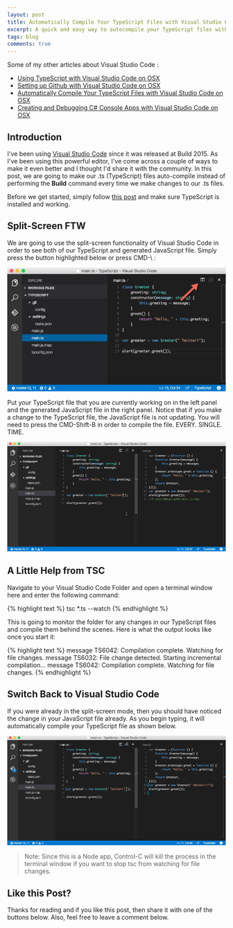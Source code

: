 ```yaml
---
layout: post
title: Automatically Compile Your TypeScript Files with Visual Studio Code on OSX
excerpt: A quick and easy way to autocompile your TypeScript files with Visual Studio Code on OSX
tags: blog
comments: true
---
```


Some of my other articles about Visual Studio Code : 

* [Using TypeScript with Visual Studio Code on OSX](http://michaelcrump.net/using-typescript-with-code/)
* [Setting up Github with Visual Studio Code on OSX](http://michaelcrump.net/using-github-with-visualstudio-code/)
* [Automatically Compile Your TypeScript Files with Visual Studio Code on OSX](http://michaelcrump.net/quick-tip-with-typescript-and-vscode/)
* [Creating and Debugging C# Console Apps with Visual Studio Code on OSX](http://michaelcrump.net/creating-and-debugging-console-apps-with-vscode/)

## Introduction

I've been using [Visual Studio Code](https://code.visualstudio.com/) since it was released at Build 2015. As I've been using this powerful editor, I've come across a couple of ways to make it even better and I thought I'd share it with the community. In this post, we are going to make our .ts (TypeScript) files auto-compile instead of performing the **Build** command every time we make changes to our .ts files. 

Before we get started, simply follow [this post](http://michaelcrump.net/using-typescript-with-code/) and make sure TypeScript is installed and working. 

## Split-Screen FTW

We are going to use the split-screen functionality of Visual Studio Code in order to see both of our TypeScript and generated JavaScript file. Simply press the button highlighted below or press CMD-\ : 

![image](/files/splitscreenvscode.jpg)

Put your TypeScript file that you are currently working on in the left panel and the generated JavaScript file in the right panel. Notice that if you make a change to the TypeScript file, the JavaScript file is not updating. You will need to press the CMD-Shift-B in order to compile the file. EVERY. SINGLE. TIME. 

![image](/files/tscnotautocompiling.gif)

## A Little Help from TSC

Navigate to your Visual Studio Code Folder and open a terminal window here and enter the following command:

{% highlight text %}
tsc *.ts --watch
{% endhighlight %}
	
This is going to monitor the folder for any changes in our TypeScript files and compile them behind the scenes. Here is what the output looks like once you start it: 

{% highlight text %}
message TS6042: Compilation complete. Watching for file changes.
message TS6032: File change detected. Starting incremental compilation...
message TS6042: Compilation complete. Watching for file changes.
{% endhighlight %}

 
## Switch Back to Visual Studio Code

If you were already in the split-screen mode, then you should have noticed the change in your JavaScript file already. As you begin typing, it will automatically compile your TypeScript file as shown below. 

![image](/files/tscautocompiling.gif)

>Note: Since this is a Node app, Control-C will kill the process in the terminal window if you want to stop tsc from watching for file changes. 

## Like this Post?

Thanks for reading and if you like this post, then share it with one of the buttons below. Also, feel free to leave a comment below. 

